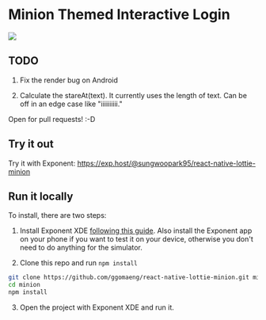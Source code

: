 # Minion Themed Interactive Login

![](./demo.gif)

## TODO

1. Fix the render bug on Android

2. Calculate the stareAt(text). It currently uses the length of text. Can be off in an edge case like "iiiiiiiiii."

Open for pull requests! :-D

## Try it out

Try it with Exponent: https://exp.host/@sungwoopark95/react-native-lottie-minion

## Run it locally

To install, there are two steps:

1. Install Exponent XDE [following this guide](https://docs.getexponent.com/versions/latest/introduction/installation.html).
   Also install the Exponent app on your phone if you want to test it on
   your device, otherwise you don't need to do anything for the simulator.

2. Clone this repo and run `npm install`

```bash
git clone https://github.com/ggomaeng/react-native-lottie-minion.git minion
cd minion
npm install
```

3. Open the project with Exponent XDE and run it.
